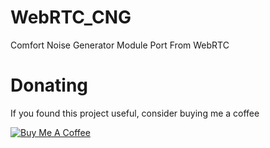 # WebRTC_CNG
Comfort Noise Generator Module Port From WebRTC

# Donating

If you found this project useful, consider buying me a coffee

<a href="https://www.buymeacoffee.com/gaozhihan" target="_blank"><img src="https://www.buymeacoffee.com/assets/img/custom_images/black_img.png" alt="Buy Me A Coffee" style="height: auto !important;width: auto !important;" ></a>
